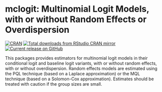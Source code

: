 
#  mclogit: Multinomial Logit Models, with or without Random Effects or Overdispersion 

[![CRAN](http://www.r-pkg.org/badges/version/mclogit)](http://cran.rstudio.com/package=mclogit)
[![Total downloads from RStudio CRAN mirror](http://cranlogs.r-pkg.org/badges/grand-total/mclogit)](http://cran.r-project.org/web/packages/mclogit/index.html)
[![Current release on GitHub](http://img.shields.io/github/release/melff/mclogit.svg)](http://github.com/melff/mclogit/releases/)

<!-- [![Build status](https://ci.appveyor.com/api/projects/status/289k656f3jsbotd2?svg=true)](https://ci.appveyor.com/project/melff/mclogit) one CI service is enough -->

This packages provides estimators for multinomial logit models in their
conditional logit and baseline logit variants, with or without random effects,
with or without overdispersion. Random effects models are estimated using the
PQL technique (based on a Laplace approximation) or the MQL technique (based on
a Solomon-Cox approximation). Estimates should be treated with caution if the
group sizes are small.


